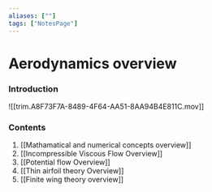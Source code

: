 ```yaml
---
aliases: [""]
tags: ["NotesPage"]
---
```


# Aerodynamics overview
### Introduction
![[trim.A8F73F7A-8489-4F64-AA51-8AA94B4E811C.mov]]

### Contents

1) [[Mathamatical and numerical concepts overview]]
2) [[Incompressible Viscous Flow Overview]]
3) [[Potential flow Overview]]
4) [[Thin airfoil theory Overview]]
5) [[Finite wing theory overview]]
